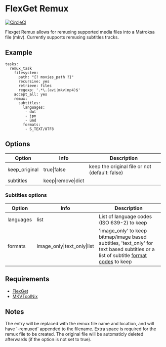 FlexGet Remux
=============

[![CircleCI](https://circleci.com/gh/sarendsen/flexget-remux.svg?style=svg)](https://circleci.com/gh/sarendsen/flexget-remux)

Flexget Remux allows for remuxing supported media files into a Matroksa file (mkv). 
Currently supports remuxing subtitles tracks.

Example
-------

    tasks:
      remux_task
        filesystem:
          path: "{? movies_path ?}"
          recursive: yes
          retrieve: files
          regexp: '.*\.(avi|mkv|mp4)$'
        accept_all: yes
        remux:
          subtitles:
            languages:
             - dut
             - jpn
             - und
            formats:
             - S_TEXT/UTF8

Options
-------

| Option  | Info | Description |
| ------------- | --------- | --------- |
| keep_original  | true\|false | keep the original file or not \(default: false\) |
| subtitles  | keep\|remove\|dict | |


### Subtitles options

| Option  | Info | Description |
| ------------- | --------- | --------- |
| languages  | list  | List of language codes (ISO 639-2) to keep |
| formats  | image_only\|text_only\|list  | 'image_only' to keep bitmap/image based subtitles, 'text_only' for text based subtitles or a list of subtitle [format codes](http://matroska-org.github.io/matroska-specification/codec_specs.html ) to keep |


Requirements
------------

- [FlexGet](https://github.com/Flexget/Flexget)
- [MKVToolNix](https://mkvtoolnix.download)


Notes
------------

The entry will be replaced with the remux file name and location, and will have '-remuxed' appended to the filename.
Extra space is required for the remux file to be created. 
The original file will be automaticly deleted afterwards (if the option is not set to true).
